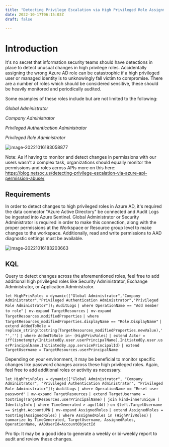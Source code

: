 ```yaml
---
title: "Detecting Privilege Escalation via High Privileged Role Assignments"
date: 2022-10-17T06:15:03Z
draft: false

---
```


# Introduction

It's no secret that information security teams should have detections in place to detect unusual changes in high privilege roles. Accidentally assigning the wrong Azure AD role can be catastrophic if a high privileged user or managed identity is to unknowingly fall victim to compromise. There are a number of roles which should be considered sensitive, these should be heavily monitored and periodically audited.

Some examples of these roles include but are not limited to the following:

*Global Administrator*

*Company Administrator*

*Privileged Authentication Administrator*

*Privileged Role Administrator*

![image-20221016183058877](/posts/Detecting-High-Privileged-Role-Assignments.assets/image-20221016183058877.png)

Note: As if having to monitor and detect changes in permissions with our users wasn't a complex task, organizations should equally monitor the permissions and roles across APIs more on this here: https://blog.netsoc.us/detecting-privilege-escalation-via-azure-api-permission-abuse/

## Requirements

In order to detect changes to high privileged roles in Azure AD, it's required the data connector "Azure Active Directory" be connected and Audit Logs be ingested into Azure Sentinel. Global Administrator or Security Administrator is required in order to make this connection, along with the proper permissions at the Workspace or Resource group level to make changes to the workspace. Additionally, read and write permissions to AAD diagnostic settings must be available.

![image-20221016183203663](/posts/Detecting-High-Privileged-Role-Assignments.assets/image-20221016183203663.png)

## KQL 

Query to detect changes across the aforementioned roles, feel free to add additional high privileged roles like Security Administrator, Exchange Administrator, or Application Administrator.

`let HighPrivRoles = dynamic(["Global Administrator","Company Administrator","Privileged Authentication Administrator","Privileged Role Administrator"]);`
`AuditLogs`
`| where OperationName == "Add member to role"`
`| mv-expand TargetResources`
`| mv-expand TargetResources.modifiedProperties`
`| where TargetResources_modifiedProperties.displayName == "Role.DisplayName"`
`| extend AddedToRole = replace_string(tostring(TargetResources_modifiedProperties.newValue),'"','')`
`| where AddedToRole in~ (HighPrivRoles)`
`| extend Actor = iff(isnotempty(InitiatedBy.user.userPrincipalName),InitiatedBy.user.userPrincipalName,InitiatedBy.app.servicePrincipalId)`
`| extend TargetUsername = TargetResources.userPrincipalName`

Depending on your environment, it may be beneficial to monitor specific changes like password changes across these high privileged roles. Again, feel free to add additional roles or activity as necessary.

`let HighPrivRoles = dynamic(["Global Administrator", "Company Administrator", "Privileged Authentication Administrator", "Privileged Role Administrator"]);`
`AuditLogs`
`| where OperationName == "Reset user password"`
`| mv-expand TargetResources`
`| extend TargetUsername = tostring(TargetResources.userPrincipalName)`
`| join kind=innerunique (`
    `IdentityInfo` 
    `| where TimeGenerated > ago(14d)`
    `)`
    `on $left.TargetUsername == $right.AccountUPN`
`| mv-expand AssignedRoles`
`| extend AssignedRoles = tostring(AssignedRoles)`
`| where AssignedRoles in (HighPrivRoles)`
`| summarize by TimeGenerated, TargetUsername, AssignedRoles, OperationName, AADUserId=AccountObjectId`

Pro tip: It may be a good idea to generate a weekly or bi-weekly report to audit and review these changes.
